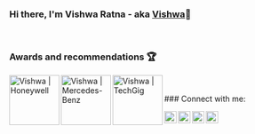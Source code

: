 ### Hi there, I'm Vishwa Ratna - aka [Vishwa](https://stackoverflow.com/users/4964136/vishwa-ratna?tab=profile)👋
<br />

### Awards and recommendations 🏆


[<img align="left" alt="Vishwa | Honeywell" width="90px" src="https://1000logos.net/wp-content/uploads/2017/12/Honeywell-Logo.png" />](https://www.honeywell.com/en-us/product-security#items_304654820/)
[<img align="left" alt="Vishwa | Mercedes-Benz" width="90px" src="https://pngimg.com/uploads/mercedes_logos/mercedes_logos_PNG27.png" />](https://drive.google.com/file/d/1BheNEBxhR_6j4jn1guqXs8_RzUOYfkwH/view?usp=sharing)
[<img align="left" alt="Vishwa | TechGig" width="90px" src="https://upload.wikimedia.org/wikipedia/commons/thumb/7/74/TechGig.com_Logo.png/1200px-TechGig.com_Logo.png" />](https://www.techgig.com/bugbounty)


<br />



</br>
### Connect with me: 

[<img align="left" alt="Vishwa | Stackoverflow" width="22px" src="https://cdn.jsdelivr.net/npm/simple-icons@v3/icons/stackoverflow.svg" />](https://stackoverflow.com/users/4964136/vishwa-ratna?tab=profile)
[<img align="left" alt="Vishwa | Twitter" width="22px" src="https://cdn.jsdelivr.net/npm/simple-icons@v3/icons/twitter.svg" />](https://twitter.com/visvishwa_)
[<img align="left" alt="Vishwa | LinkedIn" width="22px" src="https://cdn.jsdelivr.net/npm/simple-icons@v3/icons/linkedin.svg" />](https://www.linkedin.com/in/vishwa-ratna-393621100/)
[<img align="left" alt="Vishwa | Instagram" width="22px" src="https://cdn.jsdelivr.net/npm/simple-icons@v3/icons/instagram.svg" />](https://www.instagram.com/vishwa_ratna/)
